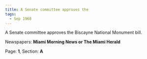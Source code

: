 ```yaml
---  
title: A Senate committee approves the  
tags:  
  - Sep 1968  
---  
```

  
A Senate committee approves the Biscayne National Monument bill.  
  
Newspapers: **Miami Morning News or The Miami Herald**  
  
Page: **1**, Section: **A** 
